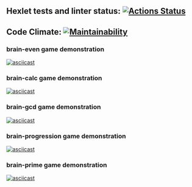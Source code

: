 ## Hexlet tests and linter status: [![Actions Status](https://github.com/dmitry1210/frontend-project-lvl1/workflows/hexlet-check/badge.svg)](https://github.com/dmitry1210/frontend-project-lvl1/actions)

## Code Climate: [![Maintainability](https://api.codeclimate.com/v1/badges/e729eea71a9bb1027faf/maintainability)](https://codeclimate.com/github/dmitry1210/frontend-project-lvl1/maintainability)

### brain-even game demonstration
[![asciicast](https://asciinema.org/a/ehxGJw6u6sKWPnOTJcITbkETy.svg)](https://asciinema.org/a/ehxGJw6u6sKWPnOTJcITbkETy)

### brain-calc game demonstration
[![asciicast](https://asciinema.org/a/VhHWCfF6JOFuQkqRulUWUyeuG.svg)](https://asciinema.org/a/VhHWCfF6JOFuQkqRulUWUyeuG)

### brain-gcd game demonstration
[![asciicast](https://asciinema.org/a/SEookBj6ewER7TWnFZGaoDKhX.svg)](https://asciinema.org/a/SEookBj6ewER7TWnFZGaoDKhX)

### brain-progression game demonstration
[![asciicast](https://asciinema.org/a/lyYrh0R0RyPIPxGV642mdfHVD.svg)](https://asciinema.org/a/lyYrh0R0RyPIPxGV642mdfHVD)

### brain-prime game demonstration
[![asciicast](https://asciinema.org/a/kNzSFwrZo7o9XtyT2kILXrP7Z.svg)](https://asciinema.org/a/kNzSFwrZo7o9XtyT2kILXrP7Z)
